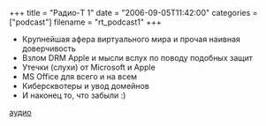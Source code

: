 +++
title = "Радио-T 1"
date = "2006-09-05T11:42:00"
categories = ["podcast"]
filename = "rt_podcast1"
+++


- Крупнейшая афера виртуального мира и прочая наивная доверчивость
- Взлом DRM Apple и мысли вслух по поводу подобных защит
- Утечки (слухи) от Microsoft и Apple
- MS Office для всего и на всем
- Киберсквотеры и увод домейнов
- И наконец то, что забыли :)

[аудио](http://cdn.radio-t.com/rt_podcast1.mp3)
<audio src="http://cdn.radio-t.com/rt_podcast1.mp3" preload="none"></audio>